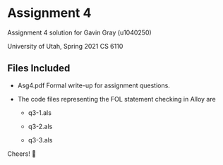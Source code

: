 Assignment 4
============

Assignment 4 solution for Gavin Gray (u1040250)

University of Utah, Spring 2021 CS 6110

Files Included
--------------
* Asg4.pdf 
  Formal write-up for assignment questions.

* The code files representing the FOL statement checking in Alloy are
  - q3-1.als

  - q3-2.als

  - q3-3.als

Cheers! :beers:

